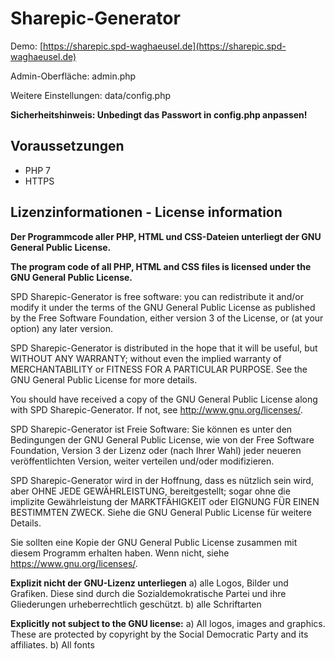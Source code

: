 # Sharepic-Generator
Demo: [https://sharepic.spd-waghaeusel.de](https://sharepic.spd-waghaeusel.de)

Admin-Oberfläche: admin.php

Weitere Einstellungen: data/config.php

**Sicherheitshinweis: Unbedingt das Passwort in config.php anpassen!**

## Voraussetzungen
- PHP 7
- HTTPS

## Lizenzinformationen - License information
**Der Programmcode aller PHP, HTML und CSS-Dateien unterliegt der GNU General Public License.**

**The program code of all PHP, HTML and CSS files is licensed under the GNU General Public License.**

SPD Sharepic-Generator is free software: you can redistribute it and/or modify
it under the terms of the GNU General Public License as published by
the Free Software Foundation, either version 3 of the License, or
(at your option) any later version.

SPD Sharepic-Generator is distributed in the hope that it will be useful,
but WITHOUT ANY WARRANTY; without even the implied warranty of
MERCHANTABILITY or FITNESS FOR A PARTICULAR PURPOSE.  See the
GNU General Public License for more details.

You should have received a copy of the GNU General Public License
along with SPD Sharepic-Generator.  If not, see <http://www.gnu.org/licenses/>.

SPD Sharepic-Generator ist Freie Software: Sie können es unter den Bedingungen
der GNU General Public License, wie von der Free Software Foundation,
Version 3 der Lizenz oder (nach Ihrer Wahl) jeder neueren
veröffentlichten Version, weiter verteilen und/oder modifizieren.

SPD Sharepic-Generator wird in der Hoffnung, dass es nützlich sein wird, aber
OHNE JEDE GEWÄHRLEISTUNG, bereitgestellt; sogar ohne die implizite
Gewährleistung der MARKTFÄHIGKEIT oder EIGNUNG FÜR EINEN BESTIMMTEN ZWECK.
Siehe die GNU General Public License für weitere Details.

Sie sollten eine Kopie der GNU General Public License zusammen mit diesem
Programm erhalten haben. Wenn nicht, siehe <https://www.gnu.org/licenses/>. 


**Explizit nicht der GNU-Lizenz unterliegen**
a) alle Logos, Bilder und Grafiken. Diese sind durch die Sozialdemokratische Partei und ihre Gliederungen urheberrechtlich geschützt.
b) alle Schriftarten

**Explicitly not subject to the GNU license:**
a) All logos, images and graphics. These are protected by copyright by the Social Democratic Party and its affiliates.
b) All fonts
